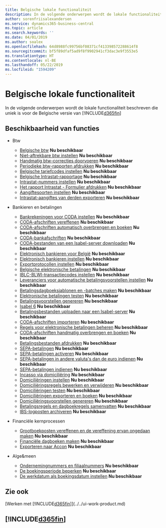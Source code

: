 ```yaml
---
title: Belgische lokale functionaliteit
description: In de volgende onderwerpen wordt de lokale functionaliteit in de Belgische versie van Business Central beschreven.
author: sorenfriisalexandersen
ms.service: dynamics365-business-central
ms.topic: article
ms.search.keywords: ''
ms.date: 04/01/2019
ms.author: soalex
ms.openlocfilehash: 64d8988fc99756bf08371cf413398572288614f8
ms.sourcegitcommit: bf5f89dfaf5ad9f8f9902941cf3dac3e9f3553e5
ms.translationtype: HT
ms.contentlocale: nl-BE
ms.lasthandoff: 05/22/2019
ms.locfileid: "1594209"
---
```

# <a name="belgium-local-functionality"></a>Belgische lokale functionaliteit
In de volgende onderwerpen wordt de lokale functionaliteit beschreven die uniek is voor de Belgische versie van [!INCLUDE[d365fin](../../includes/d365fin_md.md)]  

## <a name="feature-availability"></a>Beschikbaarheid van functies

* Btw
    * [Belgische btw](belgian-vat.md) **Nu beschikbaar**
    * [Niet-aftrekbare btw instellen](how-to-set-up-non-deductible-vat.md) **Nu beschikbaar**
    * [Handmatig btw-correcties doorvoeren](how-to-make-manual-corrections-to-vat.md) **Nu beschikbaar**
    * [Periodieke btw-rapporten afdrukken](how-to-print-periodic-vat-reports.md) **Nu beschikbaar**
    * [Belgische tariefcodes instellen](how-to-set-up-belgian-tariff-numbers.md) **Nu beschikbaar**
    * [Belgische Intrastat-rapportage](belgian-intrastat-reporting.md) **Nu beschikbaar**
    * [Intrastat-nummers instellen](how-to-set-up-intrastat-establishment-numbers.md) **Nu beschikbaar**    
    * [Het rapport Intrastat - Formulier afdrukken](how-to-print-the-intrastat-form-report.md) **Nu beschikbaar**
    * [Aangiftesoorten instellen](how-to-set-up-declaration-types.md) **Nu beschikbaar**
    * [Intrastat-aangiftes van derden exporteren](how-to-export-intrastat-third-party-declararations.md) **Nu beschikbaar**

* Bankieren en betalingen
    * [Bankrekeningen voor CODA instellen](how-to-set-up-bank-accounts-for-coda.md) **Nu beschikbaar**
    * [CODA-afschriften vereffenen](how-to-apply-coda-statements.md) **Nu beschikbaar**
    * [CODA-afschriften automatisch overbrengen en boeken](how-to-automatically-transfer-and-post-coda-statements.md) **Nu beschikbaar**
    * [CODA-bankafschriften](coda-bank-statements.md) **Nu beschikbaar**
    * [CODA-bestanden van een Isabel-server downloaden](how-to-download-coda-files-from-an-isabel-server.md) **Nu beschikbaar**
    * [Elektronisch bankieren voor België](belgian-electronic-banking.md) **Nu beschikbaar**
    * [Elektronisch bankieren instellen](how-to-set-up-electronic-banking.md) **Nu beschikbaar**
    * [Exportprotocollen instellen](how-to-set-up-export-protocols.md) **Nu beschikbaar**
    * [Belgische elektronische betalingen](belgian-electronic-payments.md) **Nu beschikbaar**
    * [IBLC-BLWI-transactiecodes instellen](how-to-set-up-iblc-blwi-transaction-codes.md) **Nu beschikbaar**
    * [Leveranciers voor automatische betalingsvoorstellen instellen](how-to-set-up-vendors-for-automatic-payment-suggestions.md) **Nu beschikbaar**
    * [Betalingsdagboeksjablonen en -batches maken](how-to-create-payment-journal-templates-and-batches.md) **Nu beschikbaar**
    * [Elektronische betalingen testen](how-to-test-electronic-payments.md) **Nu beschikbaar**
    * [Betalingsvoorstellen genereren](how-to-generate-payment-suggestions.md) **Nu beschikbaar**
    * [Isabel 6](isabel-6.md) **Nu beschikbaar**
    * [Betalingsbestanden uploaden naar een Isabel-server](how-to-upload-payment-files-to-an-isabel-server.md) **Nu beschikbaar**
    * [CODA-afschriften importeren](how-to-import-coda-statements.md) **Nu beschikbaar**
    * [Regels voor elektronische betalingen beheren](how-to-manage-electronic-payment-lines.md) **Nu beschikbaar**
    * [CODA-afschriften handmatig overbrengen en boeken](how-to-manually-transfer-and-post-coda-statements.md) **Nu beschikbaar**
    * [Betalingsbestanden afdrukken](how-to-print-payment-files.md) **Nu beschikbaar**
    * [SEPA-betalingen](sepa-payments.md) **Nu beschikbaar**
    * [SEPA-betalingen activeren](how-to-activate-sepa-payments.md) **Nu beschikbaar**
    * [SEPA-betalingen in andere valuta's dan de euro indienen](how-to-file-non-euro-sepa-payments.md) **Nu beschikbaar**
    * [SEPA-betalingen indienen](how-to-file-sepa-payments.md) **Nu beschikbaar**
    * [Incasso via domiciliëring](direct-debit-using-domiciliation.md) **Nu beschikbaar**
    * [Domiciliëringen instellen](how-to-set-up-domiciliations.md) **Nu beschikbaar**
    * [Domiciliëringsregels bewerken en verwijderen](how-to-edit-and-delete-domiciliation-lines.md) **Nu beschikbaar**
    * [Domiciliëringen testen](how-to-test-domiciliations.md) **Nu beschikbaar**
    * [Domiciliëringen exporteren en boeken](how-to-export-and-post-domiciliations.md) **Nu beschikbaar**
    * [Domiciliëringsvoorstellen genereren](how-to-generate-domiciliation-suggestions.md) **Nu beschikbaar**
    * [Betalingsregels en dagboekregels samenvatten](summarizing-payment-lines-and-general-journal-lines.md) **Nu beschikbaar**
    * [IBS-logposten archiveren](how-to-archive-ibs-log-entries.md) **Nu beschikbaar**

* Financiële kernprocessen
    * [Grootboekposten vereffenen en de vereffening ervan ongedaan maken](how-to-apply-and-unapply-general-ledger-entries.md) **Nu beschikbaar**
    * [Financiële dagboeken maken](how-to-create-financial-journals.md) **Nu beschikbaar**
    * [Exporteren naar Accon](how-to-export-to-accon.md) **Nu beschikbaar**

* Alge&meen
    * [Ondernemingnummers en filiaalnummers](enterprise-numbers-and-branch-numbers.md) **Nu beschikbaar**
    * [De boekingsperiode beperken](how-to-limit-the-posting-period.md) **Nu beschikbaar**
    * [De werkdatum als boekingsdatum instellen](how-to-set-the-work-date-as-the-posting-date.md) **Nu beschikbaar**

## <a name="see-also"></a>Zie ook
[Werken met [!INCLUDE[d365fin](../../includes/d365fin_md.md)]](../../ui-work-product.md)

## [!INCLUDE[d365fin](../../includes/free_trial_md.md)]  
